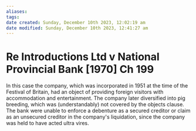 ```yaml
---
aliases: 
tags: 
date created: Sunday, December 10th 2023, 12:02:19 am
date modified: Sunday, December 10th 2023, 12:41:27 am
---
```


# Re Introductions Ltd v National Provincial Bank [1970] Ch 199

In this case the company, which was incorporated in 1951 at the time of the Festival of Britain, had an object of providing foreign visitors with accommodation and entertainment. The company later diversified into pig breeding, which was (understandably) not covered by the objects clause. The bank were unable to enforce a debenture as a secured creditor or claim as an unsecured creditor in the company's liquidation, since the company was held to have acted ultra vires.
